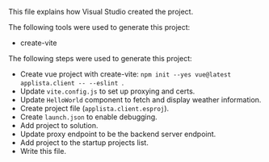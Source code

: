 This file explains how Visual Studio created the project.

The following tools were used to generate this project:
- create-vite

The following steps were used to generate this project:
- Create vue project with create-vite: `npm init --yes vue@latest applista.client -- --eslint `.
- Update `vite.config.js` to set up proxying and certs.
- Update `HelloWorld` component to fetch and display weather information.
- Create project file (`applista.client.esproj`).
- Create `launch.json` to enable debugging.
- Add project to solution.
- Update proxy endpoint to be the backend server endpoint.
- Add project to the startup projects list.
- Write this file.
